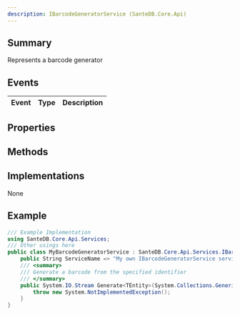 ```yaml
---
description: IBarcodeGeneratorService (SanteDB.Core.Api)
---
```


## Summary
Represents a barcode generator

## Events

|Event|Type|Description|
|-|-|-|

## Properties


## Methods


## Implementations

None

## Example
```csharp
/// Example Implementation
using SanteDB.Core.Api.Services;
/// Other usings here
public class MyBarcodeGeneratorService : SanteDB.Core.Api.Services.IBarcodeGeneratorService { 
	public String ServiceName => "My own IBarcodeGeneratorService service";
	/// <summary>
	/// Generate a barcode from the specified identifier
	/// </summary>
	public System.IO.Stream Generate<TEntity>(System.Collections.Generic.IEnumerable<SanteDB.Core.Model.DataTypes.IdentifierBase<TEntity>> identifers){
		throw new System.NotImplementedException();
	}
}
```
